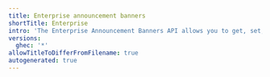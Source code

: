 ```yaml
---
title: Enterprise announcement banners
shortTitle: Enterprise
intro: 'The Enterprise Announcement Banners API allows you to get, set, and remove the announcement banner for your enterprise.'
versions:
  ghec: '*'
allowTitleToDifferFromFilename: true
autogenerated: true
---
```




<!-- Content after this section is automatically generated -->
